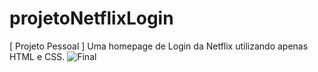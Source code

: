 # projetoNetflixLogin
[ Projeto Pessoal ] Uma homepage de Login da Netflix utilizando apenas HTML e CSS.
![Final](https://user-images.githubusercontent.com/15660078/189548735-0c8fc31b-072d-497a-be32-1e843c80ca2e.png)
